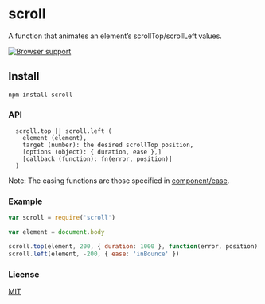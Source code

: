 # scroll
A function that animates an element’s scrollTop/scrollLeft values.

[![Browser support](https://ci.testling.com/michaelrhodes/scroll.png)](https://ci.testling.com/michaelrhodes/scroll)

## Install
```
npm install scroll
```

### API
```
  scroll.top || scroll.left (
    element (element),
    target (number): the desired scrollTop position,
    [options (object): { duration, ease },]
    [callback (function): fn(error, position)]
  ) 
```
Note: The easing functions are those specified in [component/ease](https://github.com/component/ease).

### Example
``` js
var scroll = require('scroll')

var element = document.body

scroll.top(element, 200, { duration: 1000 }, function(error, position) {})
scroll.left(element, -200, { ease: 'inBounce' })
```

### License
[MIT](http://opensource.org/licenses/MIT)
